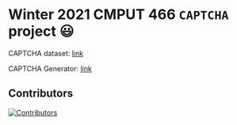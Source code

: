 # Winter 2021 CMPUT 466 `CAPTCHA` project 😃

CAPTCHA dataset: [link](https://www.kaggle.com/ethan404/captcha6digits)

CAPTCHA Generator: [link](https://github.com/Ethan707/CAPTCHA-Generator)

## Contributors

[![Contributors](https://contrib.rocks/image?repo=CMPUT466-ML-CAPTCHA/ML_CAPTCHA_Images_Decoder)](https://github.com/CMPUT466-ML-CAPTCHA/ML_CAPTCHA_Images_Decoder/graphs/contributors)
